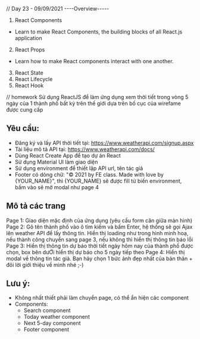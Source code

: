 // Day 23 - 09/09/2021
----Overview-----
1. React Components
  * Learn to make React Components, the building blocks of all React.js application
2. React Props
  * Learn how to make React components interact with one another.
3. React State
4. React Lifecycle
5. React Hook


// homework
Sử dụng ReactJS để làm ứng dụng xem thời tiết trong vòng 5 ngày của 1 thành phố bất kỳ trên thế giới dựa trên bố cục của wirefame được cung cấp

## Yêu cầu:
- Đăng ký và lấy API thời tiết tại: https://www.weatherapi.com/signup.aspx
- Tài liệu mô tả API tại: https://www.weatherapi.com/docs/
- Dùng React Create App để tạo dự án React
- Sử dụng Material UI làm giao diện
- Sử dụng environment để thiết lập API url, tên tác giả
- Footer có dòng chữ: "© 2021 by FE class. Made with love by {YOUR_NAME}", thì {YOUR_NAME} sẽ được fill từ biến environment, bấm vào sẽ mở modal như page 4

## Mô tả các trang
Page 1: Giao diện mặc định của ứng dụng (yêu cầu form căn giữa màn hình)
Page 2: Gõ tên thành phố vào ô tìm kiếm và bấm Enter, hệ thống sẽ gọi Ajax lên weather API để lấy thông tin. Hiển thị loading như trong hình minh hoạ, nếu thành công chuyển sang page 3, nếu không thì hiển thị thông tin báo lỗi
Page 3: Hiển thị thông tin dự báo thời tiết ngày hôm nay của thành phố được chọn, box bên dưỚi hiển thị dự báo cho 5 ngày tiếp theo
Page 4: Hiển thị modal về thông tin tác giả. Bạn hãy chọn 1 bức ảnh đẹp nhất của bản thân + đôi lời giới thiệu về mình nhé ;-)

## Lưu ý: 
- Không nhất thiết phải làm chuyển page, có thể ẩn hiện các component
- Components:
    + Search component
    + Today weather component
    + Next 5-day component
    + Footer component